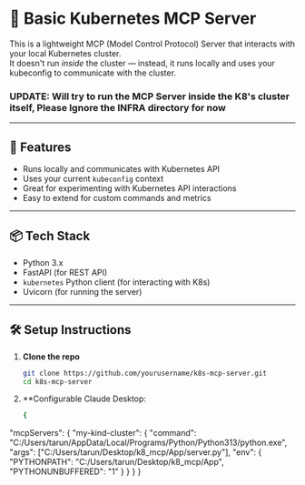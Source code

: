 # 🧠 Basic Kubernetes MCP Server

This is a lightweight MCP (Model Control Protocol) Server that interacts with your local Kubernetes cluster.  
It doesn't run *inside* the cluster — instead, it runs locally and uses your kubeconfig to communicate with the cluster.

### UPDATE: Will try to run the MCP Server inside the K8's cluster itself, Please Ignore the INFRA directory for now

---

## 🚀 Features

- Runs locally and communicates with Kubernetes API
- Uses your current `kubeconfig` context
- Great for experimenting with Kubernetes API interactions
- Easy to extend for custom commands and metrics

---

## 📦 Tech Stack

- Python 3.x
- FastAPI (for REST API)
- `kubernetes` Python client (for interacting with K8s)
- Uvicorn (for running the server)

---

## 🛠️ Setup Instructions

1. **Clone the repo**
   ```bash
   git clone https://github.com/yourusername/k8s-mcp-server.git
   cd k8s-mcp-server

2. **Configurable Claude Desktop:
   ```bash
   {
  "mcpServers": {
    "my-kind-cluster": {
      "command": "C:/Users/tarun/AppData/Local/Programs/Python/Python313/python.exe",
      "args": ["C:/Users/tarun/Desktop/k8_mcp/App/server.py"],
      "env": {
        "PYTHONPATH": "C:/Users/tarun/Desktop/k8_mcp/App",
        "PYTHONUNBUFFERED": "1"
      }
     }
    }
   }
